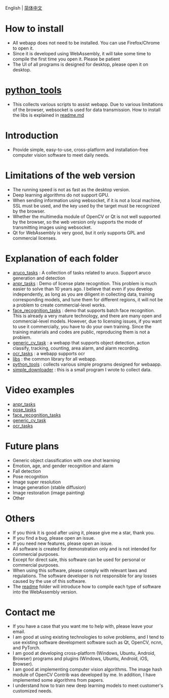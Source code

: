 English | [简体中文](./readme_cn.md)

# How to install

- All webapp does not need to be installed. You can use Firefox/Chrome to open it.
- Since it is developed using WebAssembly, it will take some time to compile the first time you open it. Please be patient
- The UI of all programs is designed for desktop, please open it on desktop.

# [python_tools](./python_tools/)

- This collects various scripts to assist webapp. Due to various limitations of the browser, websocket is used for data transmission. How to install the libs is explained in [readme.md](./python_tools/simple_server/readme.md)

# Introduction

- Provide simple, easy-to-use, cross-platform and installation-free computer vision software to meet daily needs.

# Limitations of the web version

- The running speed is not as fast as the desktop version.
- Deep learning algorithms do not support GPU.
- When sending information using websocket, if it is not a local machine, SSL must be used, and the key used by the target must be recognized by the browser.
- Whether the multimedia module of OpenCV or Qt is not well supported by the browser, so the web version only supports the mode of transmitting images using websocket.
- Qt for WebAssembly is very good, but it only supports GPL and commercial licenses.

# Explanation of each folder

- [aruco_tasks](./aruco_tasks/) : A collection of tasks related to aruco. Support aruco generation and detection
- [anpr_tasks](./anpr_tasks) : Demo of license plate recognition. This problem is much easier to solve than 10 years ago. I believe that even if you develop independently, as long as you are diligent in collecting data, training corresponding models, and tune them for different regions, it will not be a problem to create commercial-level works.
- [face_recognition_tasks](./face_recognition_tasks) : demo that supports batch face recognition.
This is already a very mature technology, and there are many open and commercial-level models. However, due to licensing issues, if you want to use it commercially, you have to do your own training. Since the training materials and codes are public, reproducing them is not a problem.
- [generic_cv_task](./generic_cv_tasks/) : a webapp that supports object detection, action classify, tracking, counting, area alarm, and alarm recording.
- [ocr_tasks](./ocr_tasks/) : a webapp supports ocr
- [libs](./libs) : the common library for all webapp.
- [python_tools](./python_tools) : collects various simple programs designed for webaapp.
- [simple_downloader](./simple_downloader) : this is a small program I wrote to collect data.

# Video examples

- [anpr_tasks](https://www.youtube.com/watch?v=Eyp1smxac1k)
- [pose_tasks](https://www.youtube.com/watch?v=LGUZxGAwyCw)
- [face_recognition_tasks](https://www.youtube.com/watch?v=PICwMVUFLPw)
- [generic_cv_task](https://youtu.be/TNancuXjlcM)
- [ocr_tasks](https://youtu.be/30p-nRqsVss)

# Future plans

- Generic object classification with one shot learning
- Emotion, age, and gender recognition and alarm
- Fall detection
- Pose recognition
- Image super resolution
- Image generation (stable diffusion)
- Image restoration (image painting)
- Other

# Others
- If you think it is good after using it, please give me a star, thank you.
- If you find a bug, please open an issue.
- If you need new features, please open an issue.
- All software is created for demonstration only and is not intended for commercial purposes.
- Except for direct sale, this software can be used for personal or commercial purposes.
- When using this software, please comply with relevant laws and regulations. The software developer is not responsible for any losses caused by the use of this software.
- The [readme](./readme) folder will introduce how to compile each type of software into the WebAssembly version.

# Contact me

- If you have a case that you want me to help with, please leave your email.
- I am good at using existing technologies to solve problems, and I tend to use existing software development software such as Qt, OpenCV, ncnn, and PyTorch.
- I am good at developing cross-platform (Windows, Ubuntu, Android, Browser) programs and plugins (Windows, Ubuntu, Android, iOS, Browser).
- I am good at implementing computer vision algorithms. The image hash module of OpenCV Contrib was developed by me. In addition, I have implemented some algorithms from papers.
- I understand how to train new deep learning models to meet customer's customized needs.
